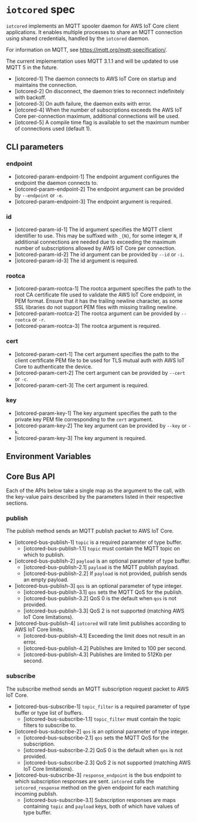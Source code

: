 # `iotcored` spec

`iotcored` implements an MQTT spooler daemon for AWS IoT Core client
applications. It enables multiple processes to share an MQTT connection using
shared credentials, handled by the `iotcored` daemon.

For information on MQTT, see <https://mqtt.org/mqtt-specification/>.

The current implementation uses MQTT 3.1.1 and will be updated to use MQTT 5 in
the future.

- [iotcored-1] The daemon connects to AWS IoT Core on startup and maintains the
  connection.
- [iotcored-2] On disconnect, the daemon tries to reconnect indefinitely with
  backoff.
- [iotcored-3] On auth failure, the daemon exits with error.
- [iotcored-4] When the number of subscriptions exceeds the AWS IoT Core
  per-connection maximum, additional connections will be used.
- [iotcored-5] A compile time flag is available to set the maximum number of
  connections used (default 1).

## CLI parameters

### endpoint

- [iotcored-param-endpoint-1] The endpoint argument configures the endpoint the
  daemon connects to.
- [iotcored-param-endpoint-2] The endpoint argument can be provided by
  `--endpoint` or `-e`.
- [iotcored-param-endpoint-3] The endpoint argument is required.

### id

- [iotcored-param-id-1] The id argument specifies the MQTT client identifier to
  use. This may be suffixed with `_{N}`, for some integer `N`, if additional
  connections are needed due to exceeding the maximum number of subscriptions
  allowed by AWS IoT Core per connection.
- [iotcored-param-id-2] The id argument can be provided by `--id` or `-i`.
- [iotcored-param-id-3] The id argument is required.

### rootca

- [iotcored-param-rootca-1] The rootca argument specifies the path to the root
  CA certificate file used to validate the AWS IoT Core endpoint, in PEM format.
  Ensure that it has the trailing newline character, as some SSL libraries do
  not support PEM files with missing trailing newline.
- [iotcored-param-rootca-2] The rootca argument can be provided by `--rootca` or
  `-r`.
- [iotcored-param-rootca-3] The rootca argument is required.

### cert

- [iotcored-param-cert-1] The cert argument specifies the path to the client
  certificate PEM file to be used for TLS mutual auth with AWS IoT Core to
  authenticate the device.
- [iotcored-param-cert-2] The cert argument can be provided by `--cert` or `-c`.
- [iotcored-param-cert-3] The cert argument is required.

### key

- [iotcored-param-key-1] The key argument specifies the path to the private key
  PEM file corresponding to the `cert` argument.
- [iotcored-param-key-2] The key argument can be provided by `--key` or `-k`.
- [iotcored-param-key-3] The key argument is required.

## Environment Variables

## Core Bus API

Each of the APIs below take a single map as the argument to the call, with the
key-value pairs described by the parameters listed in their respective sections.

### publish

The publish method sends an MQTT publish packet to AWS IoT Core.

- [iotcored-bus-publish-1] `topic` is a required parameter of type buffer.
  - [iotcored-bus-publish-1.1] `topic` must contain the MQTT topic on which to
    publish.
- [iotcored-bus-publish-2] `payload` is an optional parameter of type buffer.
  - [iotcored-bus-publish-2.1] `payload` is the MQTT publish payload.
  - [iotcored-bus-publish-2.2] If `payload` is not provided, publish sends an
    empty payload.
- [iotcored-bus-publish-3] `qos` is an optional parameter of type integer.
  - [iotcored-bus-publish-3.1] `qos` sets the MQTT QoS for the publish.
  - [iotcored-bus-publish-3.2] QoS 0 is the default when `qos` is not provided.
  - [iotcored-bus-publish-3.3] QoS 2 is not supported (matching AWS IoT Core
    limitations).
- [iotcored-bus-publish-4] `iotcored` will rate limit publishes according to AWS
  IoT Core limits.
  - [iotcored-bus-publish-4.1] Exceeding the limit does not result in an error.
  - [iotcored-bus-publish-4.2] Publishes are limited to 100 per second.
  - [iotcored-bus-publish-4.3] Publishes are limited to 512Kb per second.

### subscribe

The subscribe method sends an MQTT subscription request packet to AWS IoT Core.

- [iotcored-bus-subscribe-1] `topic_filter` is a required parameter of type
  buffer or type list of buffers.
  - [iotcored-bus-subscribe-1.1] `topic_filter` must contain the topic filters
    to subscribe to.
- [iotcored-bus-subscribe-2] `qos` is an optional parameter of type integer.
  - [iotcored-bus-subscribe-2.1] `qos` sets the MQTT QoS for the subscription.
  - [iotcored-bus-subscribe-2.2] QoS 0 is the default when `qos` is not
    provided.
  - [iotcored-bus-subscribe-2.3] QoS 2 is not supported (matching AWS IoT Core
    limitations).
- [iotcored-bus-subscribe-3] `response_endpoint` is the bus endpoint to which
  subscription responses are sent. `iotcored` calls the `iotcored_response`
  method on the given endpoint for each matching incoming publish.
  - [iotcored-bus-subscribe-3.1] Subscription responses are maps containing
    `topic` and `payload` keys, both of which have values of type buffer.
